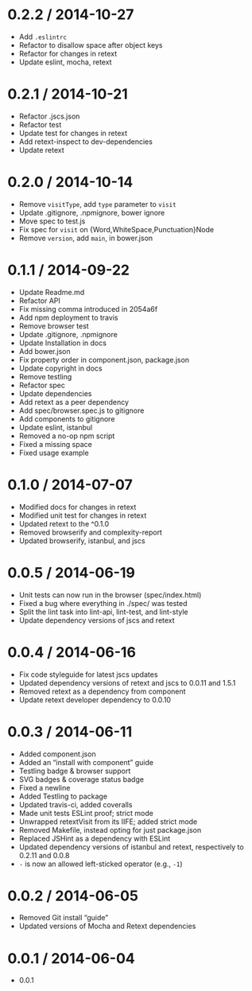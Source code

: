 
0.2.2 / 2014-10-27
==================

 * Add `.eslintrc`
 * Refactor to disallow space after object keys
 * Refactor for changes in retext
 * Update eslint, mocha, retext

0.2.1 / 2014-10-21
==================

 * Refactor .jscs.json
 * Refactor test
 * Update test for changes in retext
 * Add retext-inspect to dev-dependencies
 * Update retext

0.2.0 / 2014-10-14
==================

 * Remove `visitType`, add `type` parameter to `visit`
 * Update .gitignore, .npmignore, bower ignore
 * Move spec to test.js
 * Fix spec for `visit` on {Word,WhiteSpace,Punctuation}Node
 * Remove `version`, add `main`, in bower.json

0.1.1 / 2014-09-22
==================

 * Update Readme.md
 * Refactor API
 * Fix missing comma introduced in 2054a6f
 * Add npm deployment to travis
 * Remove browser test
 * Update .gitignore, .npmignore
 * Update Installation in docs
 * Add bower.json
 * Fix property order in component.json, package.json
 * Update copyright in docs
 * Remove testling
 * Refactor spec
 * Update dependencies
 * Add retext as a peer dependency
 * Add spec/browser.spec.js to gitignore
 * Add components to gitignore
 * Update eslint, istanbul
 * Removed a no-op npm script
 * Fixed a missing space
 * Fixed usage example

0.1.0 / 2014-07-07
==================

 * Modified docs for changes in retext
 * Modified unit test for changes in retext
 * Updated retext to the ^0.1.0
 * Removed browserify and complexity-report
 * Updated browserify, istanbul, and jscs

0.0.5 / 2014-06-19
==================

 *  Unit tests can now run in the browser (spec/index.html)
 *  Fixed a bug where everything in ./spec/ was tested
 *  Split the lint task into lint-api, lint-test, and lint-style
 *  Update dependency versions of jscs and retext

0.0.4 / 2014-06-16
==================

 *  Fix code styleguide for latest jscs updates
 *  Updated dependency versions of retext and jscs to 0.0.11 and 1.5.1
 *  Removed retext as a dependency from component
 *  Update retext developer dependency to 0.0.10

0.0.3 / 2014-06-11
==================

 *  Added component.json
 *  Added an “install with component” guide
 *  Testling badge & browser support
 *  SVG badges & coverage status badge
 *  Fixed a newline
 *  Added Testling to package
 *  Updated travis-ci, added coveralls
 *  Made unit tests ESLint proof; strict mode
 *  Unwrapped retextVisit from its IIFE; added strict mode
 *  Removed Makefile, instead opting for just package.json
 *  Replaced JSHint as a dependency with ESLint
 *  Updated dependency versions of istanbul and retext, respectively to 0.2.11 and 0.0.8
 *  `-` is now an allowed left-sticked operator (e.g., `-1`)

0.0.2 / 2014-06-05
==================

 *  Removed Git install “guide”
 *  Updated versions of Mocha and Retext dependencies

0.0.1 / 2014-06-04
==================

 *  0.0.1
